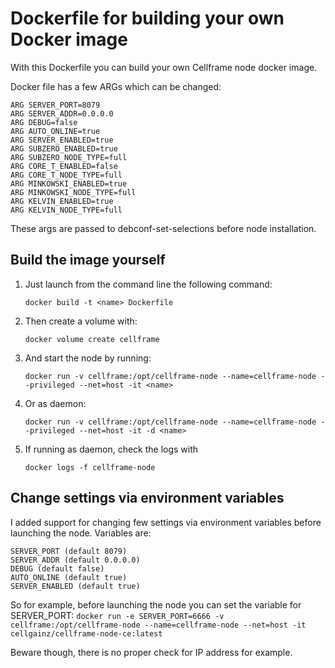 # Dockerfile for building your own Docker image
With this Dockerfile you can build your own Cellframe node docker image.

Docker file has a few ARGs which can be changed:

    ARG SERVER_PORT=8079
    ARG SERVER_ADDR=0.0.0.0
    ARG DEBUG=false
    ARG AUTO_ONLINE=true
    ARG SERVER_ENABLED=true
    ARG SUBZERO_ENABLED=true
    ARG SUBZERO_NODE_TYPE=full
    ARG CORE_T_ENABLED=false
    ARG CORE_T_NODE_TYPE=full
    ARG MINKOWSKI_ENABLED=true
    ARG MINKOWSKI_NODE_TYPE=full
    ARG KELVIN_ENABLED=true
    ARG KELVIN_NODE_TYPE=full

These args are passed to debconf-set-selections before node installation.

## Build the image yourself
1. Just launch from the command line the following command:
    ```
    docker build -t <name> Dockerfile
    ```
2. Then create a volume with:
    ```
    docker volume create cellframe
    ```

3. And start the node by running:
    ```
    docker run -v cellframe:/opt/cellframe-node --name=cellframe-node --privileged --net=host -it <name>
    ```

4. Or as daemon:
    ```
    docker run -v cellframe:/opt/cellframe-node --name=cellframe-node --privileged --net=host -it -d <name>
    ```

5. If running as daemon, check the logs with
   ```
   docker logs -f cellframe-node
   ```

## Change settings via environment variables
I added support for changing few settings via environment variables before launching the node. Variables are:
    
    SERVER_PORT (default 8079)
    SERVER_ADDR (default 0.0.0.0)
    DEBUG (default false)
    AUTO_ONLINE (default true)
    SERVER_ENABLED (default true)

So for example, before launching the node you can set the variable for SERVER_PORT:
    ```
    docker run -e SERVER_PORT=6666 -v cellframe:/opt/cellframe-node --name=cellframe-node --net=host -it cellgainz/cellframe-node-ce:latest
    ```

Beware though, there is no proper check for IP address for example.